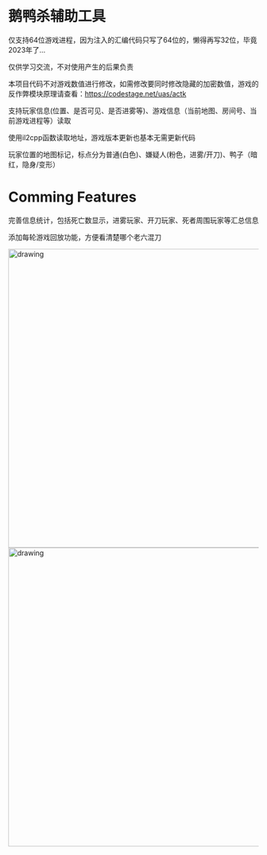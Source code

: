 # 鹅鸭杀辅助工具
仅支持64位游戏进程，因为注入的汇编代码只写了64位的，懒得再写32位，毕竟2023年了...

仅供学习交流，不对使用产生的后果负责

本项目代码不对游戏数值进行修改，如需修改要同时修改隐藏的加密数值，游戏的反作弊模块原理请查看：https://codestage.net/uas/actk

支持玩家信息(位置、是否可见、是否进雾等)、游戏信息（当前地图、房间号、当前游戏进程等）读取

使用il2cpp函数读取地址，游戏版本更新也基本无需更新代码

玩家位置的地图标记，标点分为普通(白色)、嫌疑人(粉色，进雾/开刀)、鸭子（暗红，隐身/变形）

# Comming Features
完善信息统计，包括死亡数显示，进雾玩家、开刀玩家、死者周围玩家等汇总信息

添加每轮游戏回放功能，方便看清楚哪个老六混刀

<img src="https://user-images.githubusercontent.com/26305635/216545084-3525d8ed-213e-48a7-abad-d7cc036b9cd2.png" alt="drawing" width="600"/>
<img src="https://user-images.githubusercontent.com/26305635/216838783-24b2af75-dc2d-4e16-ae62-f06a62a033ec.png" alt="drawing" width="600"/>
